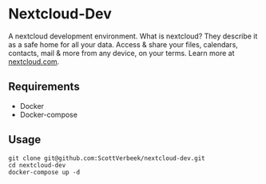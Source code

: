 # Nextcloud-Dev #
A nextcloud development environment. What is nextcloud? They describe it as a safe home for all your data. Access & share your files, calendars, contacts, mail & more from any device, on your terms. Learn more at [nextcloud.com](https://nextcloud.com).

## Requirements ##
* Docker
* Docker-compose


## Usage  ##
```
git clone git@github.com:ScottVerbeek/nextcloud-dev.git
cd nextcloud-dev
docker-compose up -d
```
